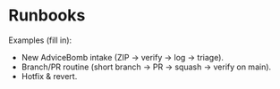# Runbooks

Examples (fill in):
- New AdviceBomb intake (ZIP → verify → log → triage).
- Branch/PR routine (short branch → PR → squash → verify on main).
- Hotfix & revert.
